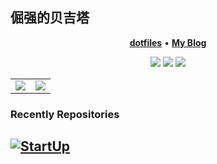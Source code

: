 <!-- ### Hi there 👋 -->

<!--
**StubbornVegeta/StubbornVegeta** is a ✨ _special_ ✨ repository because its `README.md` (this file) appears on your GitHub profile.

Here are some ideas to get you started:

- 🔭 I’m currently working on ...
- 🌱 I’m currently learning ...
- 👯 I’m looking to collaborate on ...
- 🤔 I’m looking for help with ...
- 💬 Ask me about ...
- 📫 How to reach me: ...
- 😄 Pronouns: ...
- ⚡ Fun fact: ...
-->
<!-- ### Stubborn Vegeta <img src="https://visitor-badge.glitch.me/badge?page_id=StubbornVegeta"/> -->

<!-- <img src="./StubbornVegeta/github-star.svg" alt="github-star" height="16pt" width="16pt" /> **Repository** -->

<!-- | Name                                                                | Description                                                                                      | -->
<!-- |:--------------------------------------------------------------------|:-------------------------------------------------------------------------------------------------| -->
<!-- | [pycomment](https://github.com/demonlord1997/pycomment )            | Generate docstring including inputed parameters, returned variables, and their types for python. | -->
<!-- | [markdown-org](https://github.com/demonlord1997/markdown-org )      | Run code blocks in markdown.                                                                     | -->
<!-- | [efig](https://github.com/demonlord1997/efig )                      | Automaticly extract all images from pdf.                                                         | -->
<!-- | [pdf2img](https://github.com/demonlord1997/pdf2img )                | Convert pdf to images.                                                                           | -->
<!-- | [neurovirus](https://github.com/demonlord1997/neurovirus )          | Visualization of neural network structure.                                                       | -->
<!-- | [dashboard-shell](https://github.com/demonlord1997/dashboard-shell) | Terminal dashboard                                                                               | -->
<!-- | [PlotNeuralNet](https://github.com/demonlord1997/PlotNeuralNet)     | Visualization of neural network structure.                                                       | -->

<!-- <img src="./StubbornVegeta/settings.svg" alt="settings" height="16pt" width="16pt" /> **Configures** -->

<!-- | Name                                                          | Description                                    | -->
<!-- |:--------------------------------------------------------------|:-----------------------------------------------| -->
<!-- | [nvim-config](https://github.com/demonlord1997/nvim-config)   | Neovim configures                              | -->
<!-- | [ctlos_config](https://github.com/demonlord1997/ctlos_config) | Bspwm, ranger, alacritty, rofi, zsh configures | -->
<!-- | [dwm](https://github.com/demonlord1997/dwm)                   | Dwm configures                                 | -->
<!-- | [i3wm](https://github.com/demonlord1997/i3)                   | I3wm configures                                | -->

<!-- <div align="center"> -->
<!-- <img height="150" src="https://avatars.githubusercontent.com/u/41457394?v=4" alt="header" /> -->
<!-- </div> -->
<p align="center">
<h2> 倔强的贝吉塔 </h2>
</p>
<p align="center">
<b><a href="https://github.com/StubbornVegeta/wsl_arch_config">dotfiles</a></b>
•
<b><a href="https://svegeta.gitee.io/">My Blog</a></b>
</p>

<p align="center">
<img src="https://img.shields.io/badge/vimer-gray.svg?&style=for-the-badge&logo=vim&logoColor=lightblue"/>
<img src = "https://img.shields.io/badge/c++-%2300599C.svg?style=for-the-badge&logo=c%2B%2B&logoColor=white">
<img src="https://img.shields.io/badge/python-3670A0?style=for-the-badge&logo=python&logoColor=ffdd54"/>
<!-- <img src = "https://img.shields.io/badge/c-%2300599C.svg?style=for-the-badge&logo=c&logoColor=white"> -->
<!-- <img src="https://img.shields.io/badge/go-%2300ADD8.svg?&style=for-the-badge&logo=go&logoColor=white" /> -->
<!-- <img src="https://img.shields.io/badge/lua-%232C2D72.svg?&style=for-the-badge&logo=lua&logoColor=white"/> -->
<!-- <img src="https://img.shields.io/badge/rust-%23000000.svg?&style=for-the-badge&logo=rust&logoColor=white"/> -->
<!-- <img src="https://img.shields.io/badge/Zig-%23F7A41D.svg?style=for-the-badge&logo=zig&logoColor=white"/> -->
<!-- <img src="https://img.shields.io/badge/typescript%20-%23007ACC.svg?&style=for-the-badge&logo=typescript&logoColor=white"/> -->
</p>

<table><tr>
<td><img src=https://github-readme-stats.vercel.app/api/top-langs/?username=StubbornVegeta&layout=compact&langs_count=5&hide=html,Makefile&theme=dracula ></td>
<td><img src=https://github-readme-stats.vercel.app/api?username=StubbornVegeta&show_icons=true&hide=issues&theme=dracula "></td>
</tr></table>


### Recently Repositories

[![StartUp](https://github-readme-stats.vercel.app/api/pin/?username=StubbornVegeta&repo=StartUp&theme=dracula)](https://github.com/StubbornVegeta/StartUp)
---
